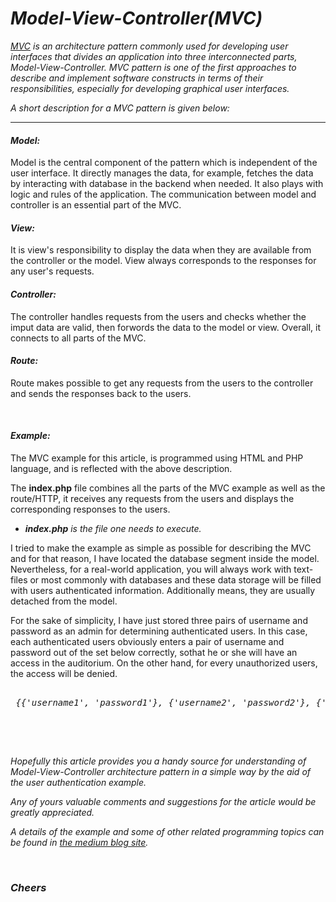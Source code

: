 

<h1><i>
Model-View-Controller(MVC)
</i></h1>

<p>
<a href="https://en.wikipedia.org/wiki/Model%E2%80%93view%E2%80%93controller"><em>MVC</em></a><i> is an architecture pattern commonly used for developing user interfaces that divides an application into three interconnected parts, Model-View-Controller. MVC pattern is one of the first approaches to describe and implement software constructs in  terms of their responsibilities, especially for developing graphical user interfaces.</i>
</p>

<p>
<i>A short description for a MVC pattern is given below:</i>
</p>
<hr>


<h4><i>Model:</i></h4>
<p>
Model is the central component of the pattern which is independent of        the user interface. It directly manages the data, for example, fetches 
the data by interacting with database in the backend when needed.
It also plays with logic and rules of the application. The communication between model and controller is an essential part of the MVC. 
</p>

<h4><i>View:</i></h4>
<p>
It is view's responsibility to display the data when they are available from the controller or the model. View always corresponds to the responses for any user's requests.
</p>

<h4><i>Controller:</i></h4>
<p>
The controller handles requests from the users and checks whether the imput data are valid, then forwords the data to the model or view. Overall, it connects to all parts of the MVC.  	    
</p>

<h4><i>Route:</i></h4>
<p>
Route makes possible to get any requests from the users to the controller and sends the responses back to the users.
</p>

<br>
<h4><i>Example:</i></h4>

<p>
The MVC example for this article, is programmed using HTML and PHP language, and is reflected with the above description.
</p>

<p>
The <span><strong>index.php</strong></span> file combines all the parts of the MVC example as well as the route/HTTP, it receives any requests from the users and displays the corresponding responses to the users. 
</p>

<p>
<ul><li><i><b>index.php</b> is the file one needs to execute.</i></ul></li>
</p>

<p>
I tried to make the example as simple as possible for describing the MVC and for that reason, I have located the database segment inside the model. Nevertheless, for a real-world application, you will always work with text-files or most commonly with databases and these data storage will be filled with users authenticated information. Additionally means, they are usually detached from the model.
</p>
<p>
For the sake of simplicity, I have just stored three pairs of username and password as an admin for determining authenticated users. In this case, each authenticated users obviously enters a pair of username and password out of the set below correctly, sothat he or she will have an access in the auditorium. On the other hand, for every unauthorized users, the access will be denied.
</p>

<pre><i> 
 &#123;&#123;'username1', 'password1'&#125;, &#123;'username2', 'password2'&#125;, &#123;'username3','password3'&#125;&#125;
 </i>
 </pre>

<br>
<p><i>
Hopefully this article provides you a handy source for understanding of Model-View-Controller architecture pattern in a simple way by the aid of the user authentication example.
</i></p>

<p><i>
Any of yours valuable comments and suggestions for the article would be greatly appreciated. 
</i></p>


<p><i>
A details of the example and some of other related programming topics can be found in 
<a href="https://medium.com/@annuhuss/">the medium blog site</a>.
</i></p>

<br>
<h3><em>Cheers</em></h3>
